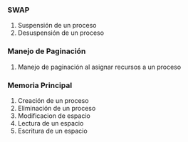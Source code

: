 ### SWAP
1) Suspensión de un proceso
2) Desuspensión de un proceso

### Manejo de Paginación
1) Manejo de paginación al asignar recursos a un proceso

### Memoria Principal
1) Creación de un proceso
2) Eliminación de un proceso
3) Modificacion de espacio
4) Lectura de un espacio
5) Escritura de un espacio